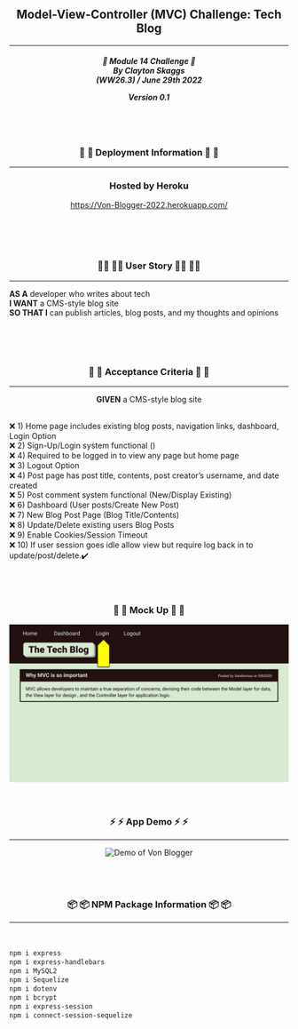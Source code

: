 <h2 align="center">Model-View-Controller (MVC) Challenge: Tech Blog</h2>

---

<div align="center">

<h5 align="center">

💼 Module 14 Challenge 💼<br>
By Clayton Skaggs<br>
(WW26.3) / June 29th 2022

Version 0.1</h5>
</div>

<br>
<br>

<h3 align="center">🚀 🚀 Deployment Information 🚀 🚀</h3>

---

<div align="center">
<h3> Hosted by Heroku</h3>
<a href="https://Von-Blogger-2022.herokuapp.com/">https://Von-Blogger-2022.herokuapp.com/</a>
</div>

</div>

<br>
<br>
<br>
<br>

<h3 align="center">🧙‍♂️ 🧙‍♂️ User Story 🧙‍♂️ 🧙‍♂️</h3>

----

<p><b>AS A</b> developer who writes about tech<br>
<b>I WANT</b> a CMS-style blog site<br>
<b>SO THAT I</b> can publish articles, blog posts, and my thoughts and opinions</p>

<br>
<br>
<br>

<h3 align="center">🌟 🌟 Acceptance Criteria 🌟 🌟</h3>

---
<p align="center"> <b>GIVEN</b> a CMS-style blog site<br><br></p>
<p align="left">❌ 1) Home page includes existing blog posts, navigation links, dashboard, Login Option<br>
❌ 2) Sign-Up/Login system functional ()<br>
❌ 4) Required to be logged in to view any page but home page<br>
❌ 3) Logout Option<br>
❌ 4) Post page has post title, contents, post creator’s username, and date created<br>
❌ 5) Post comment system functional (New/Display Existing)<br>
❌ 6) Dashboard (User posts/Create New Post)<br>
❌ 7) New Blog Post Page (Blog Title/Contents)<br>
❌ 8) Update/Delete existing users Blog Posts<br>
❌ 9) Enable Cookies/Session Timeout<br>
❌ 10) If user session goes idle allow view but require log back in to update/post/delete.✔️<br>
<br>
<br>
<br>

<h3 align="center">📐 📐 Mock Up 📐 📐</h3>


<p align="center">
  <img src="./projMeta/Mockup-01.gif" alt="Mock Up of App" width="650")
</p>

<br>
<br>
<br>

<h3 align="center">⚡ ⚡ App Demo ⚡ ⚡</h3>

---

<p align="center">
<img src="./Develop/meta/Notey!_Demo.gif" alt="Demo of Von Blogger" width="650")
</p>

<br>
<br>

<br>
<br>

<h3 align="center">📦 📦 NPM Package Information 📦 📦</h3>

-----

````


npm i express
npm i express-handlebars
npm i MySQL2
npm i Sequelize
npm i dotenv
npm i bcrypt
npm i express-session
npm i connect-session-sequelize
````

<br>

<br>
<br>
